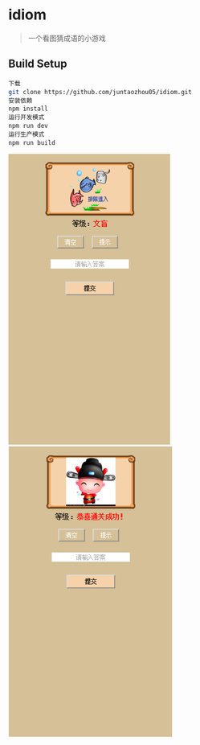 # idiom

> 一个看图猜成语的小游戏

## Build Setup

``` bash
下载
git clone https://github.com/juntaozhou05/idiom.git
安装依赖
npm install
运行开发模式
npm run dev
运行生产模式
npm run build
```

![img](1.png)
![img](2.png)
